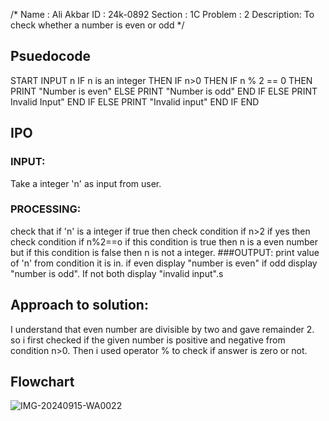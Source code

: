 /* Name    : Ali Akbar
   ID      : 24k-0892 
Section    : 1C
Problem    : 2
Description: To check whether a number is even or odd */
## Psuedocode
START
    INPUT n
    IF n is an integer THEN
       IF n>0 THEN 
           IF n % 2 == 0 THEN
                PRINT "Number is even"
           ELSE
                PRINT "Number is odd"
           END IF
       ELSE
           PRINT Invalid Input"
       END IF
    ELSE
        PRINT "Invalid input"
    END IF
END
## IPO
### INPUT:
  Take a integer 'n' as input from user.
### PROCESSING:
  check that if 'n' is a integer if true then check condition if n>2 if yes then check condition if n%2==o if this condition is true then n is a even number but if this condition is false then n is not a integer.
###OUTPUT:
  print value of 'n' from condition it is in. if even display "number is even" if odd display "number is odd". If not both display "invalid input".s

## Approach to solution:
 I understand that even number are divisible by two and gave remainder 2. so i first checked if the given number is positive and negative from condition n>0. Then i used operator % to check if answer is zero or not. 
 ## Flowchart
![IMG-20240915-WA0022](https://github.com/user-attachments/assets/9632aa6e-e473-4bbe-b0f2-85322133ba38)
